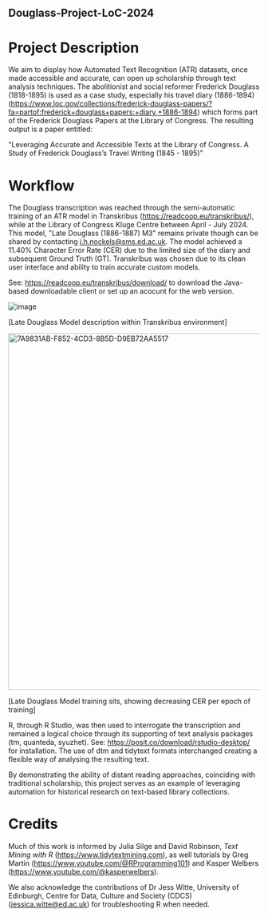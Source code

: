## Douglass-Project-LoC-2024 ##

# Project Description

We aim to display how Automated Text Recognition (ATR) datasets, once made accessible and accurate,
can open up scholarship through text analysis techniques. The abolitionist and social reformer Frederick Douglass (1818-1895) is used as a case study, 
especially his travel diary (1886-1894) (https://www.loc.gov/collections/frederick-douglass-papers/?fa=partof:frederick+douglass+papers:+diary,+1886-1894)
which forms part of the Frederick Douglass Papers at the Library of Congress. The resulting output is a paper entitled: 

"Leveraging Accurate and Accessible Texts at the Library of Congress. A Study of Frederick Douglass’s Travel Writing (1845 - 1895)"

# Workflow

The Douglass transcription was reached through the semi-automatic training of an ATR model in Transkribus (https://readcoop.eu/transkribus/), 
while at the Library of Congress Kluge Centre between April - July 2024. This model, "Late Douglass (1886-1887) M3" remains private though can 
be shared by contacting j.h.nockels@sms.ed.ac.uk. The model achieved a 11.40% Character Error Rate (CER) due to the limited 
size of the diary and subsequent Ground Truth (GT). Transkribus was chosen due to its clean user interface and ability to train accurate custom models. 

See: https://readcoop.eu/transkribus/download/ to download the Java-based downloadable client or set up an acocunt for the web version.

![image](https://github.com/jnockelsss/Douglass-Project-LoC-2024/assets/166405243/3b70a8a4-62ad-454e-8e23-7bb5656a7bc2)

[Late Douglass Model description within Transkribus environment]

<img width="713" alt="7A9831AB-F852-4CD3-8B5D-D9EB72AA5517" src="https://github.com/jnockelsss/Douglass-Project-LoC-2024/assets/166405243/9f6e7785-6f45-4b0b-b95a-8f33f8f51507">

[Late Douglass Model training sits, showing decreasing CER per epoch of training]

R, through R Studio, was then used to interrogate the transcription and remained a logical choice through its supporting of text analysis packages (tm, 
quanteda, syuzhet). See: https://posit.co/download/rstudio-desktop/ for installation. The use of dtm and tidytext formats interchanged creating 
a flexible way of analysing the resulting text.

By demonstrating the ability of distant reading approaches, coinciding with traditional scholarship, this project serves as an example of leveraging 
automation for historical research on text-based library collections. 

# Credits

Much of this work is informed by Julia Silge and David Robinson, *Text Mining with R* (https://www.tidytextmining.com), as well tutorials by Greg Martin 
(https://www.youtube.com/@RProgramming101) and Kasper Welbers (https://www.youtube.com/@kasperwelbers). 

We also acknowledge the contributions of Dr Jess Witte, University of Edinburgh, Centre for Data, Culture and Society (CDCS) (jessica.witte@ed.ac.uk) for troubleshooting R when needed. 
